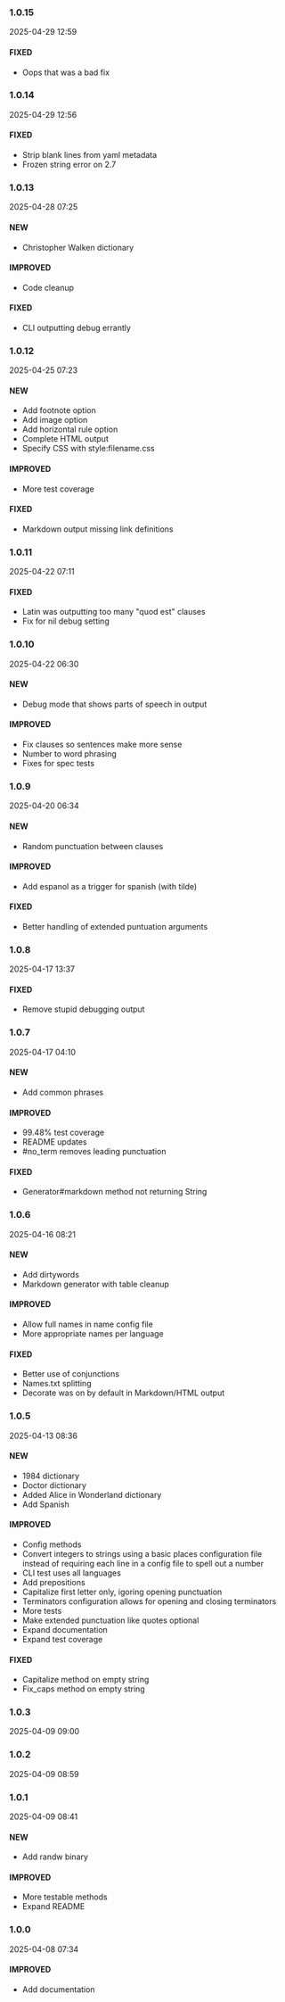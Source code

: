 ### 1.0.15

2025-04-29 12:59

#### FIXED

- Oops that was a bad fix

### 1.0.14

2025-04-29 12:56

#### FIXED

- Strip blank lines from yaml metadata
- Frozen string error on 2.7

### 1.0.13

2025-04-28 07:25

#### NEW

- Christopher Walken dictionary

#### IMPROVED

- Code cleanup

#### FIXED

- CLI outputting debug errantly

### 1.0.12

2025-04-25 07:23

#### NEW

- Add footnote option
- Add image option
- Add horizontal rule option
- Complete HTML output
- Specify CSS with style:filename.css

#### IMPROVED

- More test coverage

#### FIXED

- Markdown output missing link definitions

### 1.0.11

2025-04-22 07:11

#### FIXED

- Latin was outputting too many "quod est" clauses
- Fix for nil debug setting

### 1.0.10

2025-04-22 06:30

#### NEW

- Debug mode that shows parts of speech in output

#### IMPROVED

- Fix clauses so sentences make more sense
- Number to word phrasing
- Fixes for spec tests

### 1.0.9

2025-04-20 06:34

#### NEW

- Random punctuation between clauses

#### IMPROVED

- Add espanol as a trigger for spanish (with tilde)

#### FIXED

- Better handling of extended puntuation arguments

### 1.0.8

2025-04-17 13:37

#### FIXED

- Remove stupid debugging output

### 1.0.7

2025-04-17 04:10

#### NEW

- Add common phrases

#### IMPROVED

- 99.48% test coverage
- README updates
- #no_term removes leading punctuation

#### FIXED

- Generator#markdown method not returning String

### 1.0.6

2025-04-16 08:21

#### NEW

- Add dirtywords
- Markdown generator with table cleanup

#### IMPROVED

- Allow full names in name config file
- More appropriate names per language

#### FIXED

- Better use of conjunctions
- Names.txt splitting
- Decorate was on by default in Markdown/HTML output

### 1.0.5

2025-04-13 08:36

#### NEW

- 1984 dictionary
- Doctor dictionary
- Added Alice in Wonderland dictionary
- Add Spanish

#### IMPROVED

- Config methods
- Convert integers to strings using a basic places configuration file instead of requiring each line in a config file to spell out a number
- CLI test uses all languages
- Add prepositions
- Capitalize first letter only, igoring opening punctuation
- Terminators configuration allows for opening and closing terminators
- More tests
- Make extended punctuation like quotes optional
- Expand documentation
- Expand test coverage

#### FIXED

- Capitalize method on empty string
- Fix_caps method on empty string

### 1.0.3

2025-04-09 09:00

### 1.0.2

2025-04-09 08:59

### 1.0.1

2025-04-09 08:41

#### NEW

- Add randw binary

#### IMPROVED

- More testable methods
- Expand README

### 1.0.0

2025-04-08 07:34

#### IMPROVED

- Add documentation

